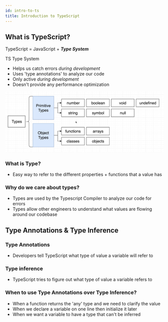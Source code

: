 ```yaml
---
id: intro-to-ts
title: Introduction to TypeScript
---
```


## What is TypeScript?

TypeScript = JavaScript + **_Type System_**

TS Type System

- Helps us catch errors _during development_
- Uses 'type annotations' to analyze our code
- Only active _during development_
- Doesn't provide any performance optimization

![Types](/img/typescript-types.png)

### What is Type?

- Easy way to refer to the different properties + functions that a value has

### Why do we care about types?

- Types are used by the Typescript Compiler to analyze our code for errors
- Types allow other engineers to understand what values are flowing around our codebase

## Type Annotations & Type Inference

### Type Annotations

- Developers tell TypeScript what type of value a variable will refer to

### Type inference

- TypeScript tries to figure out what type of value a variable refers to

### When to use Type Annotations over Type Inference?

- When a function returns the 'any' type and we need to clarify the value
- When we declare a variable on one line then initialize it later
- When we want a variable to have a type that can't be inferred
